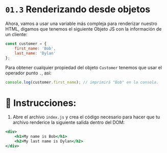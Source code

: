 # `01.3` Renderizando desde objetos

Ahora, vamos a usar una variable más compleja para renderizar nuestro HTML, digamos que tenemos el siguiente Objeto JS con la información de un cliente:

```js
const customer = {
    first_name: 'Bob',
    last_name: 'Dylan'
};
```

Para obtener cualquier propiedad del objeto `Customer` tenemos que usar el operador punto `.`, así:

```js
console.log(customer.first_name); // imprimirá "Bob" en la consola.
```

# :pencil: Instrucciones:

1. Abre el archivo `index.js` y crea el código necesario para hacer que tu archivo renderice la siguiente salida dentro del DOM:

```jsx
<div>
    <h1>My name is Bob</h1>
    <h2>My last name is Dylan</h2>
</div>
```
